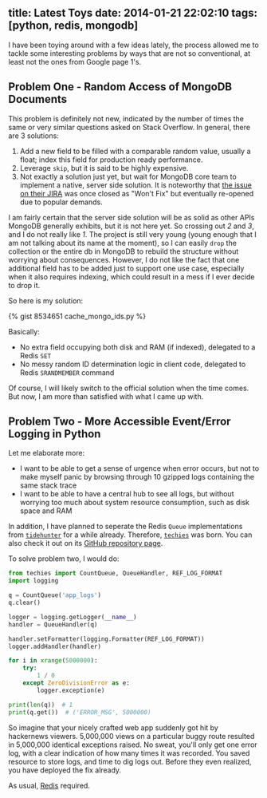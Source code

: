 title: Latest Toys
date: 2014-01-21 22:02:10
tags: [python, redis, mongodb]
---
I have been toying around with a few ideas lately, the process allowed me to tackle some interesting problems by ways that are not so conventional, at least not the ones from Google page 1's.
<!-- more -->
## Problem One - Random Access of MongoDB Documents

This problem is definitely not new, indicated by the number of times the same or very similar questions asked on Stack Overflow. In general, there are 3 solutions:

1. Add a new field to be filled with a comparable random value, usually a float; index this field for production ready performance.
2. Leverage `skip`, but it is said to be highly expensive.
3. Not exactly a solution just yet, but wait for MongoDB core team to implement a native, server side solution. It is noteworthy that [the issue on their JIRA](https://jira.mongodb.org/browse/SERVER-533) was once closed as "Won't Fix" but eventually re-opened due to popular demands.

I am fairly certain that the server side solution will be as solid as other APIs MongoDB generally exhibits, but it is not here yet. So crossing out _2_ and _3_, and I do not really like _1_. The project is still very young (young enough that I am not talking about its name at the moment), so I can easily `drop` the collection or the entire db in MongoDB to rebuild the structure without worrying about consequences. However, I do not like the fact that one additional field has to be added just to support one use case, especially when it also requires indexing, which could result in a mess if I ever decide to drop it.

So here is my solution:

{% gist 8534651 cache_mongo_ids.py %}

Basically:

* No extra field occupying both disk and RAM (if indexed), delegated to a Redis `SET`
* No messy random ID determination logic in client code, delegated to Redis `SRANDMEMBER` command

Of course, I will likely switch to the official solution when the time comes. But now, I am more than satisfied with what I came up with.

## Problem Two - More Accessible Event/Error Logging in Python

Let me elaborate more:

* I want to be able to get a sense of urgence when error occurs, but not to make myself panic by browsing through 10 gzipped logs containing the same stack trace
* I want to be able to have a central hub to see all logs, but without worrying too much about system resource consumption, such as disk space and RAM

In addition, I have planned to seperate the Redis `Queue` implementations from [`tidehunter`](https://pypi.python.org/pypi/tidehunter) for a while already. Therefore, [`techies`](https://pypi.python.org/pypi/techies) was born. You can also check it out on its [GitHub repository page](https://github.com/woozyking/techies).

To solve problem two, I would do:

```python
from techies import CountQueue, QueueHandler, REF_LOG_FORMAT
import logging

q = CountQueue('app_logs')
q.clear()

logger = logging.getLogger(__name__)
handler = QueueHandler(q)

handler.setFormatter(logging.Formatter(REF_LOG_FORMAT))
logger.addHandler(handler)

for i in xrange(5000000):
    try:
        1 / 0
    except ZeroDivisionError as e:
        logger.exception(e)

print(len(q))  # 1
print(q.get())  # ('ERROR_MSG', 5000000)
```

So imagine that your nicely crafted web app suddenly got hit by hackernews viewers. 5,000,000 views on a particular buggy route resulted in 5,000,000 identical exceptions raised. No sweat, you'll only get one error log, with a clear indication of how many times it was recorded. You saved resource to store logs, and time to dig logs out. Before they even realized, you have deployed the fix already.

As usual, [Redis](https://redis.io/) required.
